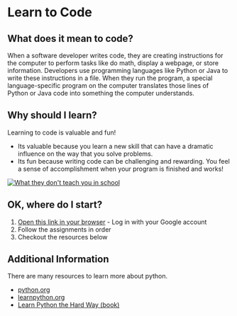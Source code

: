 # Learn to Code

## What does it mean to code?
When a software developer writes code, they are creating instructions for the computer to perform tasks like do math, display a webpage, or store information.  Developers use programming languages like Python or Java to write these instructions in a file.  When they run the program, a special language-specific program on the computer translates those lines of Python or Java code into something the computer understands.

## Why should I learn?
Learning to code is valuable and fun!
* Its valuable because you learn a new skill that can have a dramatic influence on the way that you solve problems.
* Its fun because writing code can be challenging and rewarding. You feel a sense of accomplishment when your program is finished and works!

[![What they don't teach you in school](http://img.youtube.com/vi/nKIu9yen5nc/0.jpg)](http://www.youtube.com/watch?v=nKIu9yen5nc)

## OK, where do I start?
1. [Open this link in your browser](https://repl.it/classroom/invite/VD0VAUq) - Log in with your Google account
2. Follow the assignments in order
3. Checkout the resources below

## Additional Information
There are many resources to learn more about python.
* [python.org](http://www.python.org)
* [learnpython.org](http://www.learnpython.org)
* [Learn Python the Hard Way (book)](https://www.learnpythonthehardway.org/book/)
